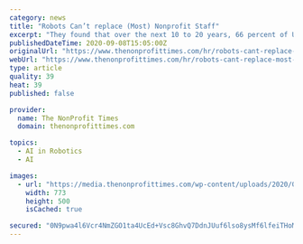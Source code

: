 ```yaml
---
category: news
title: "Robots Can’t replace (Most) Nonprofit Staff"
excerpt: "They found that over the next 10 to 20 years, 66 percent of U.S. employees have a medium-to-high risk of being displaced by smart robots and machines powered by artificial intelligence. So, what can you do to keep your job?"
publishedDateTime: 2020-09-08T15:05:00Z
originalUrl: "https://www.thenonprofittimes.com/hr/robots-cant-replace-most-nonprofit-staff/"
webUrl: "https://www.thenonprofittimes.com/hr/robots-cant-replace-most-nonprofit-staff/"
type: article
quality: 39
heat: 39
published: false

provider:
  name: The NonProfit Times
  domain: thenonprofittimes.com

topics:
  - AI in Robotics
  - AI

images:
  - url: "https://media.thenonprofittimes.com/wp-content/uploads/2020/09/08092850/robots-cant-replace-most-nonprofit-staff-the-non-profit-times.png"
    width: 773
    height: 500
    isCached: true

secured: "0N9pwa4l6Vcr4NmZGO1ta4UcEd+Vsc8GhvQ7DdnJUuf6lso8ysMf6lfeiTHoMmMZoXkXgQ3EamAubLTcBv51F4jrirQr1kQPcwT6AdZgfDp7lcHyXWilcpIO3hZEDhUP8dGGeRER0x6cTMLfn8rMRC28dPydQ8cDlEZ/thGwxe/Y8s78I+Ukl5k3/PxoLFtdpq3Bkv2MOLbpbDbIQK57TxcydT0+xjq525NWWy382TOKn8mHNcmy521bjScN2JVOzkfU4Wv4LD3V9KX+qpmDfqsN6vLoFaoRhie9u1+P9PSR9wWMHv+U8939RpE1AtAiTkC/HJZBed47tGzMWkAPJSZPWDucS+TGZsI+YPk3T00=;woFlg+zr5oy+d3LZRUSHFw=="
---
```



